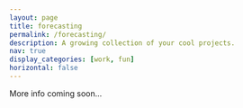 ```yaml
---
layout: page
title: forecasting
permalink: /forecasting/
description: A growing collection of your cool projects.
nav: true
display_categories: [work, fun]
horizontal: false
---
```


More info coming soon...
